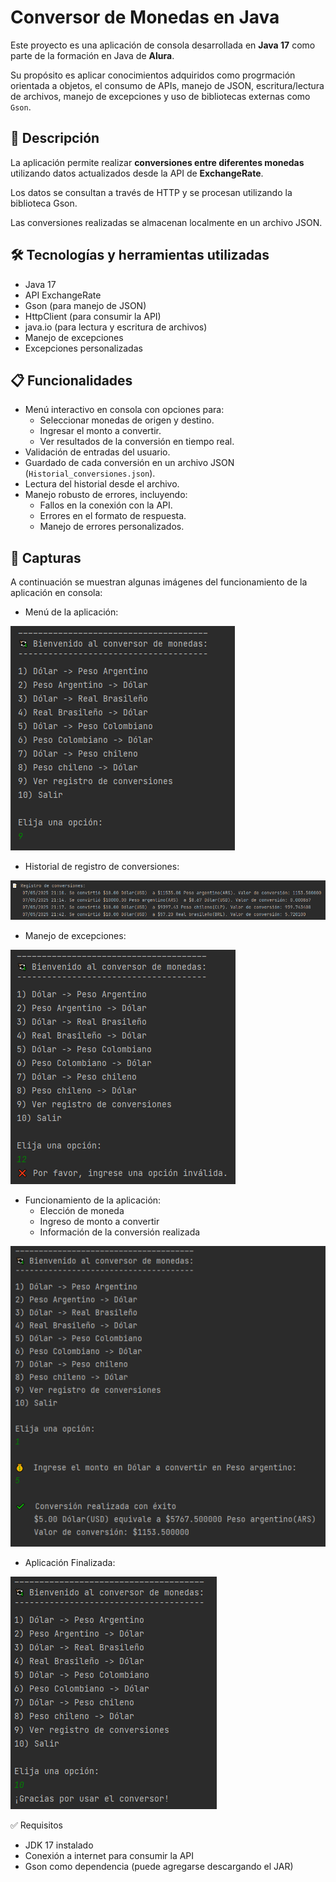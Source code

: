 # Conversor de Monedas en Java
Este proyecto es una aplicación de consola desarrollada en **Java 17** como parte de la formación en Java de **Alura**.

Su propósito es aplicar conocimientos adquiridos como progrmación orientada a objetos, el consumo de APIs, manejo de JSON, escritura/lectura de archivos, manejo de excepciones y uso de bibliotecas externas como `Gson`.

## 🚀 Descripción
La aplicación permite realizar **conversiones entre diferentes monedas** utilizando datos actualizados desde la API de **ExchangeRate**.

Los datos se consultan a través de HTTP y se procesan utilizando la biblioteca Gson.

Las conversiones realizadas se almacenan localmente en un archivo JSON.

## 🛠️ Tecnologías y herramientas utilizadas
- Java 17
- API ExchangeRate
- Gson (para manejo de JSON)
- HttpClient (para consumir la API)
- java.io (para lectura y escritura de archivos)
- Manejo de excepciones
- Excepciones personalizadas

## 📋 Funcionalidades
- Menú interactivo en consola con opciones para:
    - Seleccionar monedas de origen y destino.
    - Ingresar el monto a convertir.
    - Ver resultados de la conversión en tiempo real.
- Validación de entradas del usuario.
- Guardado de cada conversión en un archivo JSON (`Historial_conversiones.json`).
- Lectura del historial desde el archivo.
- Manejo robusto de errores, incluyendo:
    - Fallos en la conexión con la API.
    - Errores en el formato de respuesta.
    - Manejo de errores personalizados.

## 📸 Capturas
A continuación se muestran algunas imágenes del funcionamiento de la aplicación en consola:

- Menú de la aplicación:

<a href="https://raw.githubusercontent.com/matias9486/challenge_conversor_monedas/refs/heads/main/screenshot/1_menu.png" target="_blank"><img src="https://raw.githubusercontent.com/matias9486/challenge_conversor_monedas/refs/heads/main/screenshot/1_menu.png" alt="Menu"></a>
<br>

- Historial de registro de conversiones:

<a href="https://raw.githubusercontent.com/matias9486/challenge_conversor_monedas/refs/heads/main/screenshot/2_historial_conversiones.png" target="_blank"><img src="https://raw.githubusercontent.com/matias9486/challenge_conversor_monedas/refs/heads/main/screenshot/2_historial_conversiones.png" alt="Historial"></a>
<br>

- Manejo de excepciones:

<a href="https://raw.githubusercontent.com/matias9486/challenge_conversor_monedas/refs/heads/main/screenshot/3_excpciones.png" target="_blank"><img src="https://raw.githubusercontent.com/matias9486/challenge_conversor_monedas/refs/heads/main/screenshot/3_excpciones.png" alt="Excepciones"></a>
<br>

- Funcionamiento de la aplicación:
  - Elección de moneda
  - Ingreso de monto a convertir
  - Información de la conversión realizada
  
<a href="https://raw.githubusercontent.com/matias9486/challenge_conversor_monedas/refs/heads/main/screenshot/4_funcionamiento.png" target="_blank"><img src="https://raw.githubusercontent.com/matias9486/challenge_conversor_monedas/refs/heads/main/screenshot/4_funcionamiento.png" alt="Funcionamiento"></a>
<br>

- Aplicación Finalizada:

<a href="https://raw.githubusercontent.com/matias9486/challenge_conversor_monedas/refs/heads/main/screenshot/5_fin.png" target="_blank"><img src="https://raw.githubusercontent.com/matias9486/challenge_conversor_monedas/refs/heads/main/screenshot/5_fin.png" alt="Fin_aplicacion"></a>
<br>

✅ Requisitos
- JDK 17 instalado
- Conexión a internet para consumir la API
- Gson como dependencia (puede agregarse descargando el JAR)